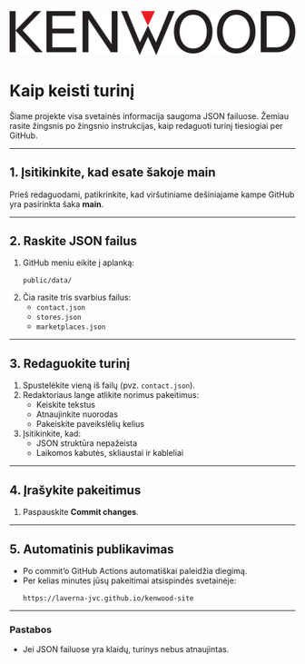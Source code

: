 # ![JVC Logo](public/assets/logo.svg)

# Kaip keisti turinį

Šiame projekte visa svetainės informacija saugoma JSON failuose. Žemiau rasite žingsnis po žingsnio instrukcijas, kaip redaguoti turinį tiesiogiai per GitHub.

---

## 1. Įsitikinkite, kad esate šakoje **main**

Prieš redaguodami, patikrinkite, kad viršutiniame dešiniajame kampe GitHub yra pasirinkta šaka **main**.

---

## 2. Raskite JSON failus

1. GitHub meniu eikite į aplanką:
   ```
   public/data/
   ```
2. Čia rasite tris svarbius failus:
   - `contact.json`
   - `stores.json`
   - `marketplaces.json`

---

## 3. Redaguokite turinį

1. Spustelėkite vieną iš failų (pvz. `contact.json`).
2. Redaktoriaus lange atlikite norimus pakeitimus:
   - Keiskite tekstus
   - Atnaujinkite nuorodas
   - Pakeiskite paveikslėlių kelius
3. Įsitikinkite, kad:
   - JSON struktūra nepažeista
   - Laikomos kabutės, skliaustai ir kableliai

---

## 4. Įrašykite pakeitimus

1. Paspauskite **Commit changes**.

---

## 5. Automatinis publikavimas

- Po commit’o GitHub Actions automatiškai paleidžia diegimą.
- Per kelias minutes jūsų pakeitimai atsispindės svetainėje:
  ```
  https://laverna-jvc.github.io/kenwood-site
  ```

---

### Pastabos

- Jei JSON failuose yra klaidų, turinys nebus atnaujintas.
